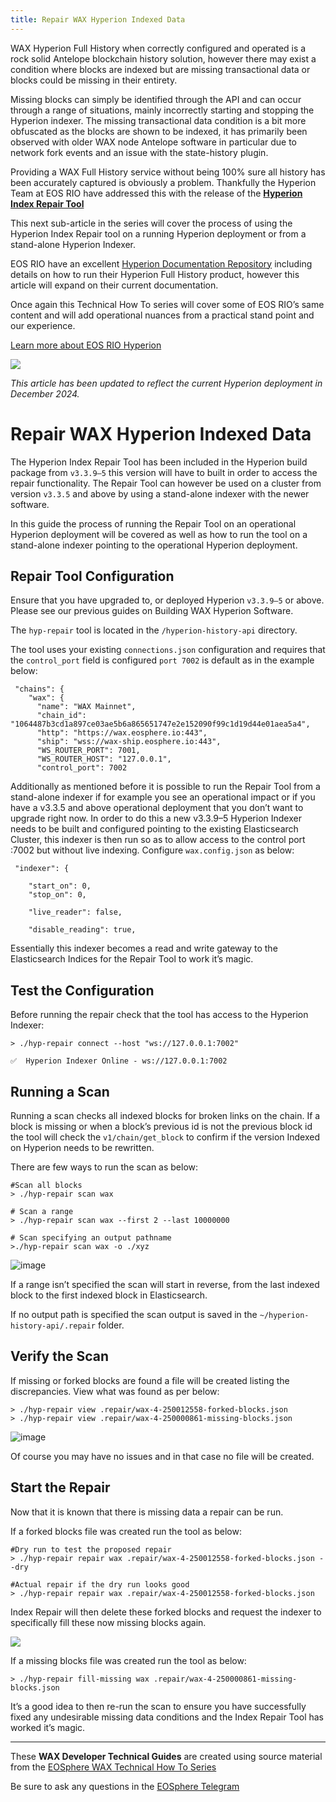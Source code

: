 ```yaml
---
title: Repair WAX Hyperion Indexed Data
---
```


WAX Hyperion Full History when correctly configured and operated is a rock solid Antelope blockchain history solution, however there may exist a condition where blocks are indexed but are missing transactional data or blocks could be missing in their entirety.

Missing blocks can simply be identified through the API and can occur through a range of situations, mainly incorrectly starting and stopping the Hyperion indexer. The missing transactional data condition is a bit more obfuscated as the blocks are shown to be indexed, it has primarily been observed with older WAX node Antelope software in particular due to network fork events and an issue with the state-history plugin.

Providing a WAX Full History service without being 100% sure all history has been accurately captured is obviously a problem. Thankfully the Hyperion Team at EOS RIO have addressed this with the release of the  [**Hyperion Index Repair Tool**](https://hyperion.docs.eosrio.io/providers/repair/)

This next sub-article in the series will cover the process of using the Hyperion Index Repair tool on a running Hyperion deployment or from a stand-alone Hyperion Indexer.

EOS RIO have an excellent  [Hyperion Documentation Repository](https://hyperion.docs.eosrio.io/)  including details on how to run their Hyperion Full History product, however this article will expand on their current documentation.

Once again this Technical How To series will cover some of EOS RIO’s same content and will add operational nuances from a practical stand point and our experience.

[Learn more about EOS RIO Hyperion](https://eosrio.io/hyperion/)

![](https://miro.medium.com/v2/resize:fit:598/0*GqDtvMh8QunDs6Mc.png)

_This article has been updated to reflect the current Hyperion deployment in December 2024._

# Repair WAX Hyperion Indexed Data

The Hyperion Index Repair Tool has been included in the Hyperion build package from  `v3.3.9–5`  this version will have to built in order to access the repair functionality. The Repair Tool can however be used on a cluster from version  `v3.3.5`  and above by using a stand-alone indexer with the newer software.

In this guide the process of running the Repair Tool on an operational Hyperion deployment will be covered as well as how to run the tool on a stand-alone indexer pointing to the operational Hyperion deployment.

## Repair Tool Configuration

Ensure that you have upgraded to, or deployed Hyperion  `v3.3.9–5`  or above. Please see our previous guides on Building WAX Hyperion Software.

The  `hyp-repair`  tool is located in the  `/hyperion-history-api`  directory.

The tool uses your existing  `connections.json`  configuration and requires that the  `control_port`  field is configured  `port 7002`  is default as in the example below:

```
 "chains": {  
    "wax": {  
      "name": "WAX Mainnet",  
      "chain_id": "1064487b3cd1a897ce03ae5b6a865651747e2e152090f99c1d19d44e01aea5a4",  
      "http": "https://wax.eosphere.io:443",  
      "ship": "wss://wax-ship.eosphere.io:443",  
      "WS_ROUTER_PORT": 7001,  
      "WS_ROUTER_HOST": "127.0.0.1",  
      "control_port": 7002
```

Additionally as mentioned before it is possible to run the Repair Tool from a stand-alone indexer if for example you see an operational impact or if you have a v3.3.5 and above operational deployment that you don’t want to upgrade right now. In order to do this a new v3.3.9–5 Hyperion Indexer needs to be built and configured pointing to the existing Elasticsearch Cluster, this indexer is then run so as to allow access to the control port :7002 but without live indexing. Configure  `wax.config.json`  as below:

```
 "indexer": {  
  
    "start_on": 0,  
    "stop_on": 0,  
  
    "live_reader": false,  
   
    "disable_reading": true,
```

Essentially this indexer becomes a read and write gateway to the Elasticsearch Indices for the Repair Tool to work it’s magic.

## Test the Configuration

Before running the repair check that the tool has access to the Hyperion Indexer:

```
> ./hyp-repair connect --host "ws://127.0.0.1:7002"  
  
✅  Hyperion Indexer Online - ws://127.0.0.1:7002
```

## Running a Scan

Running a scan checks all indexed blocks for broken links on the chain. If a block is missing or when a block’s previous id is not the previous block id the tool will check the  `v1/chain/get_block`  to confirm if the version Indexed on Hyperion needs to be rewritten.

There are few ways to run the scan as below:

```
#Scan all blocks  
> ./hyp-repair scan wax  

# Scan a range  
> ./hyp-repair scan wax --first 2 --last 10000000  

# Scan specifying an output pathname  
>./hyp-repair scan wax -o ./xyz
```

![image](https://github.com/Rossco99/wax-developer/assets/12730423/e2f88c2f-352f-4397-a3df-5e3c43f76a96)

If a range isn’t specified the scan will start in reverse, from the last indexed block to the first indexed block in Elasticsearch.

If no output path is specified the scan output is saved in the  `~/hyperion-history-api/.repair`  folder.

## Verify the Scan

If missing or forked blocks are found a file will be created listing the discrepancies. View what was found as per below:

```
> ./hyp-repair view .repair/wax-4-250012558-forked-blocks.json  
> ./hyp-repair view .repair/wax-4-250000861-missing-blocks.json
```

![image](https://github.com/Rossco99/wax-developer/assets/12730423/9259c6fe-9c45-47bf-82b0-c96d38907bf0)

Of course you may have no issues and in that case no file will be created.

## Start the Repair

Now that it is known that there is missing data a repair can be run.

If a forked blocks file was created run the tool as below:

```
#Dry run to test the proposed repair  
> ./hyp-repair repair wax .repair/wax-4-250012558-forked-blocks.json --dry  
  
#Actual repair if the dry run looks good  
> ./hyp-repair repair wax .repair/wax-4-250012558-forked-blocks.json
```

Index Repair will then delete these forked blocks and request the indexer to specifically fill these now missing blocks again.

![](https://miro.medium.com/v2/resize:fit:700/1*JwZKKfU66UqSRcnY-NWY4Q.png)

If a missing blocks file was created run the tool as below:

```
> ./hyp-repair fill-missing wax .repair/wax-4-250000861-missing-blocks.json
```
It’s a good idea to then re-run the scan to ensure you have successfully fixed any undesirable missing data conditions and the Index Repair Tool has worked it’s magic.

  ---

These **WAX Developer Technical Guides** are created using source material from the [EOSphere WAX Technical How To Series](https://medium.com/eosphere/wax-technical-how-to/home)

Be sure to ask any questions in the  [EOSphere Telegram](https://t.me/eosphere_io)
